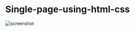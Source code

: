 # Single-page-using-html-css
![screenshot](https://user-images.githubusercontent.com/102898369/183665876-a6784063-2fa5-4b82-8632-513729cb7b99.png)
